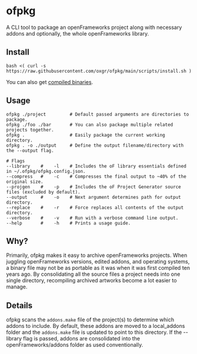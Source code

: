 # ofpkg
A CLI tool to package an openFrameworks project along with necessary addons and optionally, the whole openFrameworks library.

## Install

```
bash <( curl -s https://raw.githubusercontent.com/oxgr/ofpkg/main/scripts/install.sh )
```

You can also get [compiled binaries](https://github.com/oxgr/ofpkg/releases/).

## Usage
```
ofpkg ./project         # Default passed arguments are directories to package.
ofpkg ./foo ./bar       # You can also package multiple related projects together.
ofpkg .                 # Easily package the current working directory.
ofpkg . -o ./output     # Define the output filename/directory with the --output flag.

# Flags
--library    #    -l    # Includes the oF library essentials defined in ~/.ofpkg/ofpkg.config.json.
--compress   #    -c    # Compresses the final output to ~40% of the original size.
--projgen    #    -p    # Includes the oF Project Generator source files (excluded by default).
--output     #    -o    # Next argument determines path for output directory.
--replace    #    -r    # Force replaces all contents of the output directory.
--verbose    #    -v    # Run with a verbose command line output.
--help       #    -h    # Prints a usage guide.
```

## Why?
Primarily, ofpkg makes it easy to archive openFrameworks projects. When juggling openFrameworks versions, edited addons, and operating systems, a binary file may not be as portable as it was when it was first compiled ten years ago. By consolidating all the source files a project needs into one single directory, recompiling archived artworks become a lot easier to manage.

## Details
ofpkg scans the `addons.make` file of the project(s) to determine which addons to include. By default, these addons are moved to a local_addons folder and the `addons.make` file is updated to point to this directory. If the --library flag is passed, addons are consolidated into the openFrameworks/addons folder as used conventionally.

